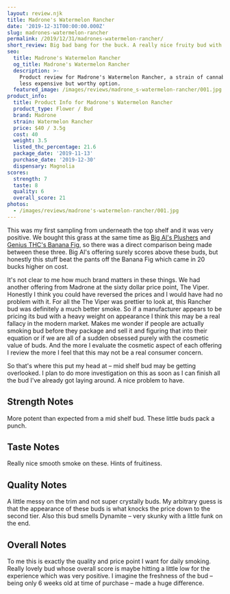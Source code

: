 ```yaml
---
layout: review.njk
title: Madrone's Watermelon Rancher
date: '2019-12-31T00:00:00.000Z'
slug: madrones-watermelon-rancher
permalink: /2019/12/31/madrones-watermelon-rancher/
short_review: Big bad bang for the buck. A really nice fruity bud with a fresh stanky aroma.
seo:
  title: Madrone's Watermelon Rancher
  og_title: Madrone's Watermelon Rancher
  description: >-
    Product review for Madrone's Watermelon Rancher, a strain of cannabis. A
    less expensive but worthy option.
  featured_image: /images/reviews/madrone_s-watermelon-rancher/001.jpg
product_info:
  title: Product Info for Madrone's Watermelon Rancher
  product_type: Flower / Bud
  brand: Madrone
  strain: Watermelon Rancher
  price: $40 / 3.5g
  cost: 40
  weight: 3.5
  listed_thc_percentage: 21.6
  package_date: '2019-11-13'
  purchase_date: '2019-12-30'
  dispensary: Magnolia
scores:
  strength: 7
  taste: 8
  quality: 6
  overall_score: 21
photos:
  - /images/reviews/madrone's-watermelon-rancher/001.jpg
---
```


This was my first sampling from underneath the top shelf and it was very positive. We bought this grass at the same time as [Big Al's Plushers](https://dispensaryadventures.com/2019/12/31/review-big-als-plushers/) and [Genius THC's Banana Fig](https://dispensaryadventures.com/2019/12/31/review-genius-thcs-banana-fig/), so there was a direct comparison being made between these three. Big Al's offering surely scores above these buds, but honestly this stuff beat the pants off the Banana Fig which came in 20 bucks higher on cost.

It's not clear to me how much brand matters in these things. We had another offering from Madrone at the sixty dollar price point, The Viper. Honestly I think you could have reversed the prices and I would have had no problem with it. For all the The Viper was prettier to look at, this Rancher bud was definitely a much better smoke. So if a manufacturer appears to be pricing its bud with a heavy weight on appearance I think this may be a real fallacy in the modern market. Makes me wonder if people are actually smoking bud before they package and sell it and figuring that into their equation or if we are all of a sudden obsessed purely with the cosmetic value of buds. And the more I evaluate the cosmetic aspect of each offering I review the more I feel that this may not be a real consumer concern.

So that's where this put my head at – mid shelf bud may be getting overlooked. I plan to do more investigation on this as soon as I can finish all the bud I've already got laying around. A nice problem to have.

## Strength Notes

More potent than expected from a mid shelf bud. These little buds pack a punch.

## Taste Notes

Really nice smooth smoke on these. Hints of fruitiness.

## Quality Notes

A little messy on the trim and not super crystally buds. My arbitrary guess is that the appearance of these buds is what knocks the price down to the second tier. Also this bud smells Dynamite – very skunky with a little funk on the end.

## Overall Notes

To me this is exactly the quality and price point I want for daily smoking. Really lovely bud whose overall score is maybe hitting a little low for the experience which was very positive. I imagine the freshness of the bud – being only 6 weeks old at time of purchase – made a huge difference.

